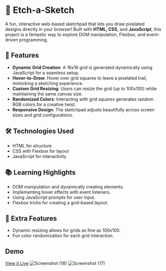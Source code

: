 # 🎨 Etch-a-Sketch
A fun, interactive web-based sketchpad that lets you draw pixelated designs directly in your browser! Built with **HTML, CSS,** and **JavaScript**, this project is a fantastic way to explore DOM manipulation, Flexbox, and event-driven programming.

## 🌟 Features
 - **Dynamic Grid Creation**: A 16x16 grid is generated dynamically using JavaScript for a seamless setup.
 - **Hover-to-Draw**: Hover over grid squares to leave a pixelated trail, mimicking a sketching experience.
 - **Custom Grid Resizing**: Users can resize the grid (up to 100x100) while maintaining the same canvas size.
 - **Randomized Colors**: Interacting with grid squares generates random RGB colors for a creative twist.
 - **Responsive Design**: The sketchpad adjusts beautifully across screen sizes and grid configurations.

## 🛠️ Technologies Used
 - HTML for structure
 - CSS with Flexbox for layout
 - JavaScript for interactivity

## 📚 Learning Highlights
 - DOM manipulation and dynamically creating elements.
 - Implementing hover effects with event listeners.
 - Using JavaScript prompts for user input.
 - Flexbox tricks for creating a grid-based layout.

## 🌟 Extra Features
 - Dynamic resizing allows for grids as fine as 100x100.
 - Fun color randomization for each grid interaction.

## Demo
 [View it Live](https://shumaila-sayed.github.io/Etch-a-Sketch/)
![Screenshot (18)](https://github.com/user-attachments/assets/5ce301cb-6864-4ead-abfd-03e5c31b1f5c)
![Screenshot (17)](https://github.com/user-attachments/assets/ec303e33-8f4c-4dbd-b0fc-5a149288b946)
